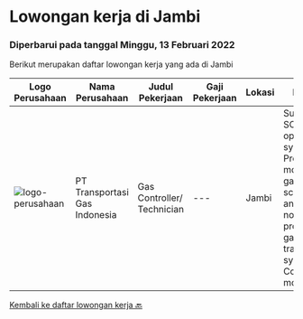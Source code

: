 
  # Lowongan kerja di Jambi

  ### Diperbarui pada tanggal Minggu, 13 Februari 2022

  Berikut merupakan daftar lowongan kerja yang ada di Jambi

  |Logo Perusahaan | Nama Perusahaan | Judul Pekerjaan | Gaji Pekerjaan | Lokasi | Deskripsi | Tanggal diunggah | Pranala |
  | -------------- | --------------- | --------------- | --------- | --------- | -------------- | ------- | ----------- |
  |![logo-perusahaan](https://image-service-cdn.seek.com.au/53a7ceb1c4313df17e0638a8923f5d7e5ad10403/ee4dce1061f3f616224767ad58cb2fc751b8d2dc)|PT Transportasi Gas Indonesia|Gas Controller/ Technician|---|Jambi|Support SCADA operational system Prepare and monitor daily gas scheduling and nomination process for gas transportation system Control and monitor gas...|Jumat, 04 Februari 2022|https://www.jobstreet.co.id/id/job/gas-controller-technician-3780609?token=0~a7e0392c-9afb-4428-86c8-af3ec4fed803&sectionRank=1&jobId=jobstreet-id-job-3780609|


  [Kembali ke daftar lowongan kerja 🔙](../README.md#daftar-lowongan-kerja)
  